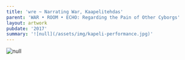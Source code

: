 ```yaml
---
title: 'wre ~ Narrating War, Kaapelitehdas'
parent: 'WAR • ROOM • ECHO: Regarding the Pain of Other Cyborgs'
layout: artwork
pubdate: '2017'
summary: '![null](/assets/img/kapeli-performance.jpg)'
---
```

![null](/assets/img/narrating-war.jpg)
